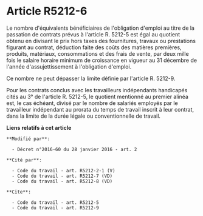 # Article R5212-6

Le nombre d'équivalents bénéficiaires de l'obligation d'emploi au titre de la passation de contrats prévus à l'article R.
5212-5 est égal au quotient obtenu en divisant le prix hors taxes des fournitures, travaux ou prestations figurant au
contrat, déduction faite des coûts des matières premières, produits, matériaux, consommations et des frais de vente, par deux
mille fois le salaire horaire minimum de croissance en vigueur au 31 décembre de l'année d'assujettissement à l'obligation
d'emploi.

Ce nombre ne peut dépasser la limite définie par l'article R. 5212-9.

Pour les contrats conclus avec les travailleurs indépendants handicapés cités au 3° de l'article R. 5212-5, le quotient
mentionné au premier alinéa est, le cas échéant, divisé par le nombre de salariés employés par le travailleur indépendant au
prorata du temps de travail inscrit à leur contrat, dans la limite de la durée légale ou conventionnelle de travail.

**Liens relatifs à cet article**

	**Modifié par**:

	  - Décret n°2016-60 du 28 janvier 2016 - art. 2

	**Cité par**:

	  - Code du travail - art. R5212-2-1 (V)
	  - Code du travail - art. R5212-7 (VD)
	  - Code du travail - art. R5212-8 (VD)

	**Cite**:

	  - Code du travail - art. R5212-5
	  - Code du travail - art. R5212-9
